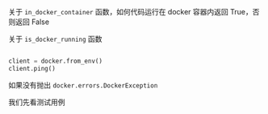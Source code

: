 
关于 `in_docker_container` 函数，如何代码运行在 docker 容器内返回 True，否则返回 False

关于 `is_docker_running` 函数

```python

client = docker.from_env()
client.ping()
```
如果没有抛出 `docker.errors.DockerException`


我们先看测试用例